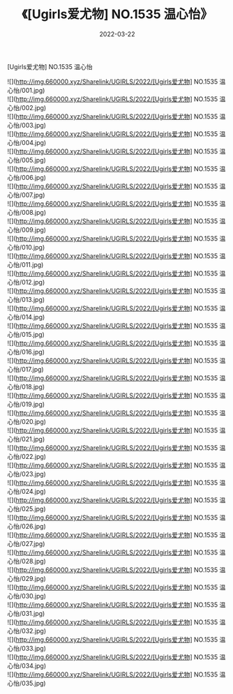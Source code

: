 ﻿---
layout: post
title:  《[Ugirls爱尤物] NO.1535 温心怡》
date:   2022-03-22
img: http://img.660000.xyz/Sharelink/UGIRLS/2022/[Ugirls爱尤物] NO.1535 温心怡/000.jpg
categories: [美女, 清纯, 唯美]
---

[Ugirls爱尤物] NO.1535 温心怡

 ![](http://img.660000.xyz/Sharelink/UGIRLS/2022/[Ugirls爱尤物] NO.1535 温心怡/001.jpg) <br>![](http://img.660000.xyz/Sharelink/UGIRLS/2022/[Ugirls爱尤物] NO.1535 温心怡/002.jpg) <br>![](http://img.660000.xyz/Sharelink/UGIRLS/2022/[Ugirls爱尤物] NO.1535 温心怡/003.jpg) <br>![](http://img.660000.xyz/Sharelink/UGIRLS/2022/[Ugirls爱尤物] NO.1535 温心怡/004.jpg) <br>![](http://img.660000.xyz/Sharelink/UGIRLS/2022/[Ugirls爱尤物] NO.1535 温心怡/005.jpg) <br>![](http://img.660000.xyz/Sharelink/UGIRLS/2022/[Ugirls爱尤物] NO.1535 温心怡/006.jpg) <br>![](http://img.660000.xyz/Sharelink/UGIRLS/2022/[Ugirls爱尤物] NO.1535 温心怡/007.jpg) <br>![](http://img.660000.xyz/Sharelink/UGIRLS/2022/[Ugirls爱尤物] NO.1535 温心怡/008.jpg) <br>![](http://img.660000.xyz/Sharelink/UGIRLS/2022/[Ugirls爱尤物] NO.1535 温心怡/009.jpg) <br>![](http://img.660000.xyz/Sharelink/UGIRLS/2022/[Ugirls爱尤物] NO.1535 温心怡/010.jpg) <br>![](http://img.660000.xyz/Sharelink/UGIRLS/2022/[Ugirls爱尤物] NO.1535 温心怡/011.jpg) <br>![](http://img.660000.xyz/Sharelink/UGIRLS/2022/[Ugirls爱尤物] NO.1535 温心怡/012.jpg) <br>![](http://img.660000.xyz/Sharelink/UGIRLS/2022/[Ugirls爱尤物] NO.1535 温心怡/013.jpg) <br>![](http://img.660000.xyz/Sharelink/UGIRLS/2022/[Ugirls爱尤物] NO.1535 温心怡/014.jpg) <br>![](http://img.660000.xyz/Sharelink/UGIRLS/2022/[Ugirls爱尤物] NO.1535 温心怡/015.jpg) <br>![](http://img.660000.xyz/Sharelink/UGIRLS/2022/[Ugirls爱尤物] NO.1535 温心怡/016.jpg) <br>![](http://img.660000.xyz/Sharelink/UGIRLS/2022/[Ugirls爱尤物] NO.1535 温心怡/017.jpg) <br>![](http://img.660000.xyz/Sharelink/UGIRLS/2022/[Ugirls爱尤物] NO.1535 温心怡/018.jpg) <br>![](http://img.660000.xyz/Sharelink/UGIRLS/2022/[Ugirls爱尤物] NO.1535 温心怡/019.jpg) <br>![](http://img.660000.xyz/Sharelink/UGIRLS/2022/[Ugirls爱尤物] NO.1535 温心怡/020.jpg) <br>![](http://img.660000.xyz/Sharelink/UGIRLS/2022/[Ugirls爱尤物] NO.1535 温心怡/021.jpg) <br>![](http://img.660000.xyz/Sharelink/UGIRLS/2022/[Ugirls爱尤物] NO.1535 温心怡/022.jpg) <br>![](http://img.660000.xyz/Sharelink/UGIRLS/2022/[Ugirls爱尤物] NO.1535 温心怡/023.jpg) <br>![](http://img.660000.xyz/Sharelink/UGIRLS/2022/[Ugirls爱尤物] NO.1535 温心怡/024.jpg) <br>![](http://img.660000.xyz/Sharelink/UGIRLS/2022/[Ugirls爱尤物] NO.1535 温心怡/025.jpg) <br>![](http://img.660000.xyz/Sharelink/UGIRLS/2022/[Ugirls爱尤物] NO.1535 温心怡/026.jpg) <br>![](http://img.660000.xyz/Sharelink/UGIRLS/2022/[Ugirls爱尤物] NO.1535 温心怡/027.jpg) <br>![](http://img.660000.xyz/Sharelink/UGIRLS/2022/[Ugirls爱尤物] NO.1535 温心怡/028.jpg) <br>![](http://img.660000.xyz/Sharelink/UGIRLS/2022/[Ugirls爱尤物] NO.1535 温心怡/029.jpg) <br>![](http://img.660000.xyz/Sharelink/UGIRLS/2022/[Ugirls爱尤物] NO.1535 温心怡/030.jpg) <br>![](http://img.660000.xyz/Sharelink/UGIRLS/2022/[Ugirls爱尤物] NO.1535 温心怡/031.jpg) <br>![](http://img.660000.xyz/Sharelink/UGIRLS/2022/[Ugirls爱尤物] NO.1535 温心怡/032.jpg) <br>![](http://img.660000.xyz/Sharelink/UGIRLS/2022/[Ugirls爱尤物] NO.1535 温心怡/033.jpg) <br>![](http://img.660000.xyz/Sharelink/UGIRLS/2022/[Ugirls爱尤物] NO.1535 温心怡/034.jpg) <br>![](http://img.660000.xyz/Sharelink/UGIRLS/2022/[Ugirls爱尤物] NO.1535 温心怡/035.jpg) <br>